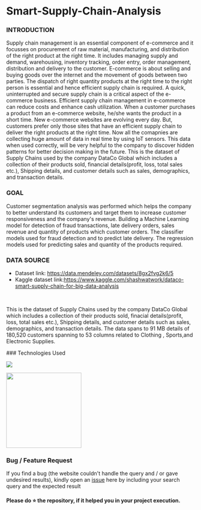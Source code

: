 # Smart-Supply-Chain-Analysis

### INTRODUCTION
Supply chain management is an essential component of e-commerce and it focusses on procurement of raw material, manufacturing, and distribution of the right product at the right time. It includes managing supply and demand, warehousing, inventory tracking, order entry, order management, distribution and delivery to the customer. E-commerce is about selling and buying goods over the internet and the movement of goods between two parties. The dispatch of right quantity products at the right time to the right person is essential and hence efficient supply chain is required. A quick, uninterrupted and secure supply chain is a critical aspect of the e-commerce business. Efficient supply chain management in e-commerce can reduce costs and enhance cash utilization. When a customer purchases a product from an e-commerce website, he/she wants the product in a short time. New e-commerce websites are evolving every day. But, customers prefer only those sites that have an efficient supply chain to deliver the right products at the right time. Now all the comapnies are collecting huge amount of data in real time by using IoT sensors. This data when used correctly, will be very helpful to the company to discover hidden patterns for better decision making in the future. This is the dataset of Supply Chains used by the company DataCo Global which includes a collection of their products sold, financial details(profit, loss, total sales etc.), Shipping details, and customer details such as sales, demographics, and transaction details.<br>
### GOAL <br>
Customer segmentation analysis was performed which helps the company to better understand its customers and target them to increase customer responsiveness and the company's revenue.
Building a Machine Learning model for detection of fraud transactions, late delivery orders, sales revenue and quantity of products which customer orders.
The classifier models used for fraud detection and to predict late delivery.
The regression models used for predicting sales and quantity of the products required. 
### DATA SOURCE
* Dataset link: https://data.mendeley.com/datasets/8gx2fvg2k6/5 
* Kaggle dataset link:https://www.kaggle.com/shashwatwork/dataco-smart-supply-chain-for-big-data-analysis
<br>
<p>This is the dataset of Supply Chains used by the company DataCo Global which includes a collection of their products sold, finacial details(profit, loss, total sales etc.), Shipping details, and customer details such as sales, demographics, and transaction details. The data spans to 91 MB details of 180,520 customers spanning to 53 columns related to Clothing , Sports,and Electronic Supplies.</p>
### Technologies Used <br>

![](https://forthebadge.com/images/badges/made-with-python.svg)

[<img target="_blank" src="https://scikit-learn.org/stable/_static/scikit-learn-logo-small.png" width=200>](https://scikit-learn.org/stable/) 

### Bug / Feature Request

If you find a bug (the website couldn't handle the query and / or gave undesired results), kindly open an [issue](https://github.com/santhoshreddy39/Flight-Price-Prediction-/issues) here by including your search query and the expected result

#### Please do ⭐ the repository, if it helped you in your project execution.

  
